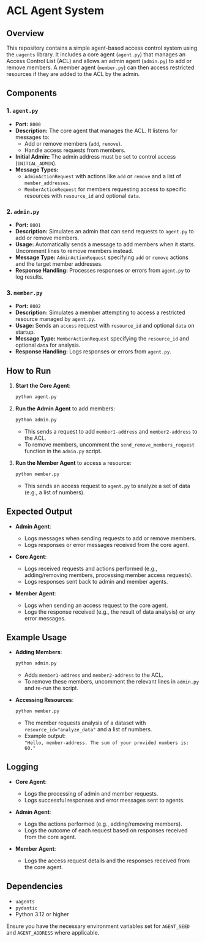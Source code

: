 
# ACL Agent System

## Overview

This repository contains a simple agent-based access control system using the `uagents` library. It includes a core agent (`agent.py`) that manages an Access Control List (ACL) and allows an admin agent (`admin.py`) to add or remove members. A member agent (`member.py`) can then access restricted resources if they are added to the ACL by the admin.

## Components

### 1. `agent.py`
- **Port:** `8000`
- **Description:** The core agent that manages the ACL. It listens for messages to:
  - Add or remove members (`add`, `remove`).
  - Handle access requests from members.
- **Initial Admin:** The admin address must be set to control access (`INITIAL_ADMIN`).
- **Message Types:**
  - `AdminActionRequest` with actions like `add` or `remove` and a list of `member_addresses`.
  - `MemberActionRequest` for members requesting access to specific resources with `resource_id` and optional `data`.

### 2. `admin.py`
- **Port:** `8001`
- **Description:** Simulates an admin that can send requests to `agent.py` to add or remove members.
- **Usage:** Automatically sends a message to add members when it starts. Uncomment lines to remove members instead.
- **Message Type:** `AdminActionRequest` specifying `add` or `remove` actions and the target member addresses.
- **Response Handling:** Processes responses or errors from `agent.py` to log results.

### 3. `member.py`
- **Port:** `8002`
- **Description:** Simulates a member attempting to access a restricted resource managed by `agent.py`.
- **Usage:** Sends an `access` request with `resource_id` and optional `data` on startup.
- **Message Type:** `MemberActionRequest` specifying the `resource_id` and optional `data` for analysis.
- **Response Handling:** Logs responses or errors from `agent.py`.

## How to Run

1. **Start the Core Agent**:
   ```bash
   python agent.py
   ```

2. **Run the Admin Agent** to add members:
   ```bash
   python admin.py
   ```
   - This sends a request to add `member1-address` and `member2-address` to the ACL.
   - To remove members, uncomment the `send_remove_members_request` function in the `admin.py` script.

3. **Run the Member Agent** to access a resource:
   ```bash
   python member.py
   ```
   - This sends an access request to `agent.py` to analyze a set of data (e.g., a list of numbers).

## Expected Output

- **Admin Agent**:
   - Logs messages when sending requests to add or remove members.
   - Logs responses or error messages received from the core agent.

- **Core Agent**: 
   - Logs received requests and actions performed (e.g., adding/removing members, processing member access requests).
   - Logs responses sent back to admin and member agents.

- **Member Agent**:
   - Logs when sending an access request to the core agent.
   - Logs the response received (e.g., the result of data analysis) or any error messages.

## Example Usage

- **Adding Members**:
   ```bash
   python admin.py
   ```
   - Adds `member1-address` and `member2-address` to the ACL.
   - To remove these members, uncomment the relevant lines in `admin.py` and re-run the script.

- **Accessing Resources**:
   ```bash
   python member.py
   ```
   - The member requests analysis of a dataset with `resource_id="analyze_data"` and a list of numbers.
   - Example output:  
     `"Hello, member-address. The sum of your provided numbers is: 60."`

## Logging

- **Core Agent**:
   - Logs the processing of admin and member requests.
   - Logs successful responses and error messages sent to agents.

- **Admin Agent**:
   - Logs the actions performed (e.g., adding/removing members).
   - Logs the outcome of each request based on responses received from the core agent.

- **Member Agent**:
   - Logs the access request details and the responses received from the core agent.

## Dependencies

- `uagents`
- `pydantic`
- Python 3.12 or higher

Ensure you have the necessary environment variables set for `AGENT_SEED` and `AGENT_ADDRESS` where applicable.
